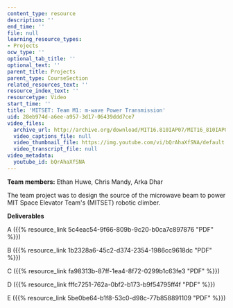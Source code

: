 ```yaml
---
content_type: resource
description: ''
end_time: ''
file: null
learning_resource_types:
- Projects
ocw_type: ''
optional_tab_title: ''
optional_text: ''
parent_title: Projects
parent_type: CourseSection
related_resources_text: ''
resource_index_text: ''
resourcetype: Video
start_time: ''
title: 'MITSET: Team M1: m-wave Power Transmission'
uid: 28eb974d-a6ee-a957-3d17-06439ddd7ce7
video_files:
  archive_url: http://archive.org/download/MIT16.810IAP07/MIT16_810IAP07team_m1_300k.mp4
  video_captions_file: null
  video_thumbnail_file: https://img.youtube.com/vi/bQrAhaXfSNA/default.jpg
  video_transcript_file: null
video_metadata:
  youtube_id: bQrAhaXfSNA
---
```


**Team members:** Ethan Huwe, Chris Mandy, Arka Dhar

The team project was to design the source of the microwave beam to power MIT Space Elevator Team's (MITSET) robotic climber.

**Deliverables**

A ({{% resource_link 5c4eac54-9f66-809b-9c20-b0ca7c897876 "PDF" %}})

B ({{% resource_link 1b2328a6-45c2-d374-2354-1986cc9618dc "PDF" %}})

C ({{% resource_link fa98313b-87ff-1ea4-8f72-0299b1c63fe3 "PDF" %}})

D ({{% resource_link fffc7251-762a-0bf2-b173-b9f54795ff4f "PDF" %}})

E ({{% resource_link 5be0be64-b1f8-53c0-d98c-77b858891109 "PDF" %}})



